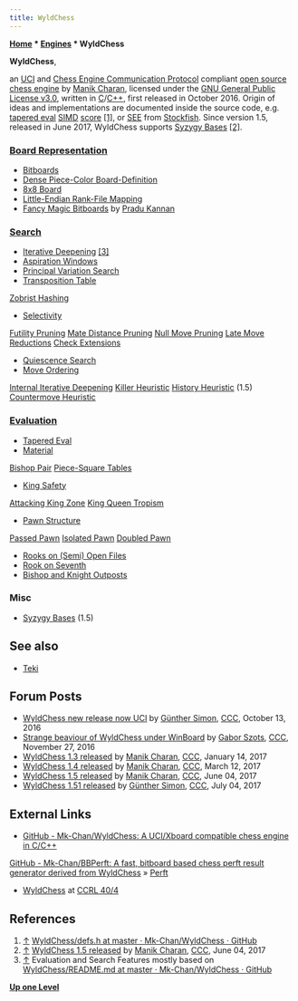 ```yaml
---
title: WyldChess
---
```

**[Home](Home "Home") \* [Engines](Engines "Engines") \* WyldChess**


**WyldChess**,  

an [UCI](UCI "UCI") and [Chess Engine Communication Protocol](Chess_Engine_Communication_Protocol "Chess Engine Communication Protocol") compliant [open source chess engine](Category:Open_Source "Category:Open Source") by [Manik Charan](Manik_Charan "Manik Charan"), licensed under the [GNU General Public License v3.0](Free_Software_Foundation#GPL "Free Software Foundation"), written in [C](C "C")/[C++](Cpp "Cpp"), first released in October 2016. 
Origin of ideas and implementations are documented inside the source code, e.g. [tapered eval](Tapered_Eval "Tapered Eval") [SIMD](SIMD_and_SWAR_Techniques "SIMD and SWAR Techniques") [score](Score "Score") <a id="cite-note-1" href="#cite-ref-1">[1]</a>, or [SEE](SEE_-_The_Swap_Algorithm "SEE - The Swap Algorithm") from [Stockfish](Stockfish "Stockfish"). 
Since version 1.5, released in June 2017, WyldChess supports [Syzygy Bases](Syzygy_Bases "Syzygy Bases") <a id="cite-note-2" href="#cite-ref-2">[2]</a>.



### [Board Representation](Board_Representation "Board Representation")


* [Bitboards](Bitboards "Bitboards")
* [Dense Piece-Color Board-Definition](Bitboard_Board-Definition#SixTwo "Bitboard Board-Definition")
* [8x8 Board](8x8_Board "8x8 Board")
* [Little-Endian Rank-File Mapping](Square_Mapping_Considerations#LittleEndianRankFileMapping "Square Mapping Considerations")
* [Fancy Magic Bitboards](Magic_Bitboards#Fancy "Magic Bitboards") by [Pradu Kannan](Pradu_Kannan "Pradu Kannan")


### [Search](Search "Search")


* [Iterative Deepening](Iterative_Deepening "Iterative Deepening") <a id="cite-note-3" href="#cite-ref-3">[3]</a>
* [Aspiration Windows](Aspiration_Windows "Aspiration Windows")
* [Principal Variation Search](Principal_Variation_Search "Principal Variation Search")
* [Transposition Table](Transposition_Table "Transposition Table")


 [Zobrist Hashing](Zobrist_Hashing "Zobrist Hashing")
* [Selectivity](Selectivity "Selectivity")


 [Futility Pruning](Futility_Pruning "Futility Pruning")
 [Mate Distance Pruning](Mate_Distance_Pruning "Mate Distance Pruning")
 [Null Move Pruning](Null_Move_Pruning "Null Move Pruning")
 [Late Move Reductions](Late_Move_Reductions "Late Move Reductions")
 [Check Extensions](Check_Extensions "Check Extensions")
* [Quiescence Search](Quiescence_Search "Quiescence Search")
* [Move Ordering](Move_Ordering "Move Ordering")


 [Internal Iterative Deepening](Internal_Iterative_Deepening "Internal Iterative Deepening")
 [Killer Heuristic](Killer_Heuristic "Killer Heuristic")
 [History Heuristic](History_Heuristic "History Heuristic") (1.5)
 [Countermove Heuristic](Countermove_Heuristic "Countermove Heuristic")
### [Evaluation](Evaluation "Evaluation")


* [Tapered Eval](Tapered_Eval "Tapered Eval")
* [Material](Material "Material")


 [Bishop Pair](Bishop_Pair "Bishop Pair")
 [Piece-Square Tables](Piece-Square_Tables "Piece-Square Tables")
* [King Safety](King_Safety "King Safety")


 [Attacking King Zone](King_Safety#Attacking "King Safety")
 [King Queen Tropism](King_Safety#KingTropism "King Safety")
* [Pawn Structure](Pawn_Structure "Pawn Structure")


 [Passed Pawn](Passed_Pawn "Passed Pawn")
 [Isolated Pawn](Isolated_Pawn "Isolated Pawn")
 [Doubled Pawn](Doubled_Pawn "Doubled Pawn")
* [Rooks on (Semi) Open Files](Rook_on_Open_File "Rook on Open File")
* [Rook on Seventh](Rook_on_Seventh "Rook on Seventh")
* [Bishop and Knight Outposts](Outposts "Outposts")


### Misc


* [Syzygy Bases](Syzygy_Bases "Syzygy Bases") (1.5)


## See also


* [Teki](index.php?title=Teki&action=edit&redlink=1 "Teki (page does not exist)")


## Forum Posts


* [WyldChess new release now UCI](http://www.talkchess.com/forum/viewtopic.php?t=61700) by [Günther Simon](G%C3%BCnther_Simon "Günther Simon"), [CCC](CCC "CCC"), October 13, 2016
* [Strange beaviour of WyldChess under WinBoard](http://www.talkchess.com/forum/viewtopic.php?t=62290) by [Gabor Szots](Gabor_Szots "Gabor Szots"), [CCC](CCC "CCC"), November 27, 2016
* [WyldChess 1.3 released](http://www.talkchess.com/forum/viewtopic.php?t=62823) by [Manik Charan](Manik_Charan "Manik Charan"), [CCC](CCC "CCC"), January 14, 2017
* [WyldChess 1.4 released](http://www.talkchess.com/forum/viewtopic.php?t=63423) by [Manik Charan](Manik_Charan "Manik Charan"), [CCC](CCC "CCC"), March 12, 2017
* [WyldChess 1.5 released](http://www.talkchess.com/forum/viewtopic.php?t=64174) by [Manik Charan](Manik_Charan "Manik Charan"), [CCC](CCC "CCC"), June 04, 2017
* [WyldChess 1.51 released](http://www.talkchess.com/forum3/viewtopic.php?f=2&t=64506) by [Günther Simon](G%C3%BCnther_Simon "Günther Simon"), [CCC](CCC "CCC"), July 04, 2017


## External Links


* [GitHub - Mk-Chan/WyldChess: A UCI/Xboard compatible chess engine in C/C++](https://github.com/Mk-Chan/WyldChess)


 [GitHub - Mk-Chan/BBPerft: A fast, bitboard based chess perft result generator derived from WyldChess](https://github.com/Mk-Chan/BBPerft) » [Perft](Perft "Perft")
* [WyldChess](http://ccrl.chessdom.com/ccrl/404/cgi/compare_engines.cgi?family=WyldChess&print=Rating+list&print=Results+table&print=LOS+table&print=Ponder+hit+table&print=Eval+difference+table&print=Comopp+gamenum+table&print=Overlap+table&print=Score+with+common+opponents) at [CCRL 40/4](CCRL "CCRL")


## References


1. <a id="cite-ref-1" href="#cite-note-1">↑</a> [WyldChess/defs.h at master · Mk-Chan/WyldChess · GitHub](https://github.com/Mk-Chan/WyldChess/blob/master/src/defs.h)
2. <a id="cite-ref-2" href="#cite-note-2">↑</a> [WyldChess 1.5 released](http://www.talkchess.com/forum/viewtopic.php?t=64174) by [Manik Charan](Manik_Charan "Manik Charan"), [CCC](CCC "CCC"), June 04, 2017
3. <a id="cite-ref-3" href="#cite-note-3">↑</a> Evaluation and Search Features mostly based on [WyldChess/README.md at master · Mk-Chan/WyldChess · GitHub](https://github.com/Mk-Chan/WyldChess/blob/master/README.md)

**[Up one Level](Engines "Engines")**







 
